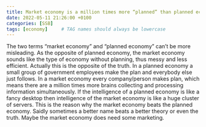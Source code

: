 ```yaml
---
title: Market economy is a million times more “planned” than planned economy
date: 2022-05-11 21:26:00 +0100
categories: [SSB]
tags: [economy]     # TAG names should always be lowercase
---
```


The two terms “market economy” and “planned economy” can’t be more misleading. As the opposite of planned economy, the market economy sounds like the type of economy without planning, thus messy and less efficient. Actually this is the opposite of the truth. In a planned economy a small group of government employees make the plan and everybody else just follows. In a market economy every company/person makes plan, which means there are a million times more brains collecting and processing information simultaneously. If the intelligence of a planned economy is like a fancy desktop then intelligence of the market economy is like a huge cluster of servers. This is the reason why the market economy beats the planned economy. Saidly sometimes a better name beats a better theory or even the truth. Maybe the market economy does need some marketing.